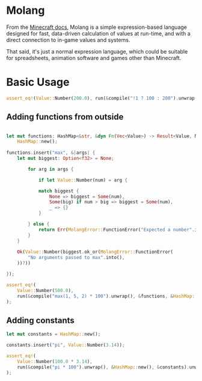 # Molang
From the [Minecraft docs](https://learn.microsoft.com/en-us/minecraft/creator/reference/content/molangreference/examples/molangconcepts/molangintroduction?view=minecraft-bedrock-stable), Molang is a simple expression-based language designed for fast, data-driven calculation of values at run-time, and with a direct connection to in-game values and systems.

That said, it's just a normal expression language, which could be suitable for spreadsheets, animation software and games other than Minecraft.
# Basic Usage
```rs
assert_eq!(Value::Number(200.0), run(&compile("!1 ? 100 : 200").unwrap(), &HashMap::new(), &HashMap::new()).unwrap());
```
## Adding functions from outside
```rs

let mut functions: HashMap<&str, &dyn Fn(Vec<Value>) -> Result<Value, MolangError>> =
    HashMap::new();
    
functions.insert("max", &|args| {
    let mut biggest: Option<f32> = None;

        for arg in args {

            if let Value::Number(num) = arg {

            match biggest {
                None => biggest = Some(num),
                Some(big) if num > big => biggest = Some(num),
                _ => {}
            }

        } else {
            return Err(MolangError::FunctionError("Expected a number".into()));
        }
    }
        
    Ok(Value::Number(biggest.ok_or(MolangError::FunctionError(
        "No arguments passed to max".into(),
    ))?))

});

assert_eq!(
    Value::Number(500.0),
    run(&compile("max(1, 5, 2) * 100").unwrap(), &functions, &HashMap::new()).unwrap()
);

```
## Adding constants
```rs
let mut constants = HashMap::new();

constants.insert("pi", Value::Number(3.14));

assert_eq!(
    Value::Number(100.0 * 3.14),
    run(&compile("pi * 100").unwrap(), &HashMap::new(), &constants).unwrap()
);
```